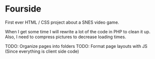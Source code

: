 # Fourside
First ever HTML / CSS project about a SNES video game.

When I get some time I will rewrite a lot of the code in PHP to clean it up. 
Also, I need to compress pictures to decrease loading times.

TODO: Organize pages into folders
TODO: Format page layouts with JS (Since everything is client side code)

